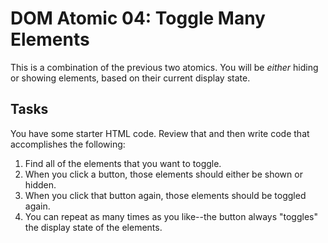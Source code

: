 # DOM Atomic 04: Toggle Many Elements

This is a combination of the previous two atomics. You will be _either_ hiding or showing elements, based on their current display state.

## Tasks

You have some starter HTML code. Review that and then write code that accomplishes the following:

1. Find all of the elements that you want to toggle.
2. When you click a button, those elements should either be shown or hidden.
3. When you click that button again, those elements should be toggled again.
4. You can repeat as many times as you like--the button always "toggles" the display state of the elements.
